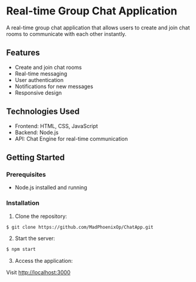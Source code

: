 # Real-time Group Chat Application

A real-time group chat application that allows users to create and join chat rooms to communicate with each other instantly.

## Features

- Create and join chat rooms
- Real-time messaging
- User authentication
- Notifications for new messages
- Responsive design

## Technologies Used

- Frontend: HTML, CSS, JavaScript
- Backend: Node.js
- API: Chat Engine for real-time communication

## Getting Started

### Prerequisites

- Node.js installed and running

### Installation

1. Clone the repository:

```bash
$ git clone https://github.com/MadPhoenixOp/ChatApp.git
```

2. Start the server:

```bash
$ npm start
```

3. Access the application:

Visit [http://localhost:3000](http://localhost:3000)
